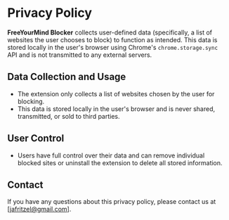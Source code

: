# Privacy Policy

**FreeYourMind Blocker** collects user-defined data (specifically, a list of websites the user chooses to block) to function as intended. This data is stored locally in the user's browser using Chrome's `chrome.storage.sync` API and is not transmitted to any external servers.

## Data Collection and Usage

- The extension only collects a list of websites chosen by the user for blocking.
- This data is stored locally in the user's browser and is never shared, transmitted, or sold to third parties.

## User Control

- Users have full control over their data and can remove individual blocked sites or uninstall the extension to delete all stored information.

## Contact

If you have any questions about this privacy policy, please contact us at [jafritzel@gmail.com].
